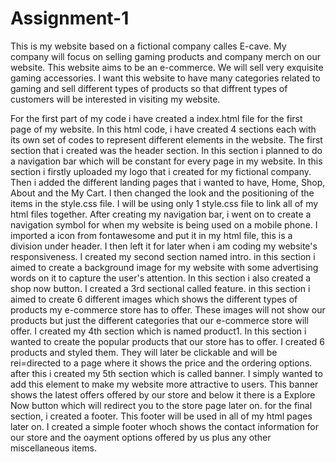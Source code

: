 # Assignment-1
This is my website based on a fictional company calles E-cave. My company will focus on selling gaming products and company merch on our website. This website aims to be an e-commerce. We will sell very exquisite gaming accessories. I want this website to have many categories related to gaming and sell different types of products so that diffrent types of customers will be interested in visiting my website.

For the first part of my code i have created a index.html file for the first page of my website. In this html code, i have created 4 sections each with its own set of codes to represent different elements in the website. The first section that i created was the header section. In this section i planned to do a navigation bar which will be constant for every page in my website. In this section i firstly uploaded my logo that i created for my fictional company. Then i added the different landing pages that i wanted to have, Home, Shop, About and the My Cart. I then changed the look and the positioning of the items in the style.css file. I will be using only 1 style.css file to link all of my html files together. After creating my navigation bar, i went on to create a navigation symbol for when my website is being used on a mobile phone. I imported a icon from fontawesome and put it in my html file, this is a division under header. I then left it for later when i am coding my website's responsiveness. I created my second section named intro. in this section i aimed to create a background image for my website with some advertising words on it to capture the user's attention. In this section i also created a shop now button. I created a 3rd sectional called feature. in this section i aimed to create 6 different images which shows the different types of products my e-commerce store has to offer. These images will not show our products but just the different categories that our e-commerce store will offer. I created my 4th section which is named product1. In this section i wanted to create the popular products that our store has to offer. I created 6 products and styled them. They will later be clickable and will be rei=directed to a page where it shows the price and the ordering options. after this i created my  5th section which is called banner. I simply wanted to add this element to make my website more attractive to users. This banner shows the latest offers offered by our store and below it there is a Explore Now button which will redirect you to the store page later on. for the final section, i created a footer. This footer will be used in all of my html pages later on. I created a simple footer whoch shows the contact information for our store and the oayment options offered by us plus any other miscellaneous items.


